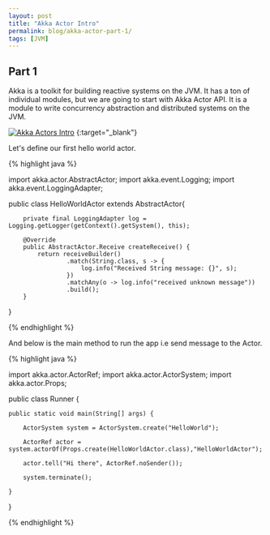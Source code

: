 ```yaml
---
layout: post
title: "Akka Actor Intro"
permalink: blog/akka-actor-part-1/
tags: [JVM]
---
```


Part 1
------

Akka is a toolkit for building reactive systems on the JVM. It has a ton of individual modules, but we are going to start with Akka Actor API. It is a module to write concurrency abstraction and distributed systems on the JVM.

[![Akka Actors Intro](https://img.youtube.com/vi/lPTqcecwkJg/0.jpg)](https://www.youtube.com/watch?v=lPTqcecwkJg&t)
{:target="_blank"}

Let's define our first hello world actor.

{% highlight java %}

import akka.actor.AbstractActor;
import akka.event.Logging;
import akka.event.LoggingAdapter;

public class HelloWorldActor extends AbstractActor{

        private final LoggingAdapter log = Logging.getLogger(getContext().getSystem(), this);

        @Override
        public AbstractActor.Receive createReceive() {
            return receiveBuilder()
                    .match(String.class, s -> {
                        log.info("Received String message: {}", s);
                    })
                    .matchAny(o -> log.info("received unknown message"))
                    .build();
        }
}


{% endhighlight %}

And below is the main method to run the app i.e send message to the Actor.

{% highlight java %}

import akka.actor.ActorRef;
import akka.actor.ActorSystem;
import akka.actor.Props;


public class Runner {

    public static void main(String[] args) {

        ActorSystem system = ActorSystem.create("HelloWorld");

        ActorRef actor = system.actorOf(Props.create(HelloWorldActor.class),"HelloWorldActor");

        actor.tell("Hi there", ActorRef.noSender());

        system.terminate();

    }


}

{% endhighlight %}

